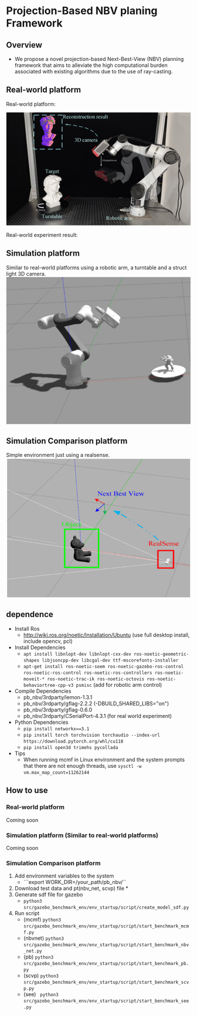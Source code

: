 # Projection-Based NBV planing Framework

## Overview
* We propose a novel projection-based Next-Best-View (NBV) planning framework that aims to alleviate the high computational burden associated with existing algorithms due to the use of ray-casting.

## Real-world platform
Real-world platform: 

![Real-world platform](./imgs/Experimental_platform.png)

Real-world experiment result:

## Simulation platform 
Similar to real-world platforms using a robotic arm, a turntable and a struct light 3D camera.
![Simulation_environment](./imgs/Simulation_environment.png)

## Simulation Comparison platform 
Simple environment just using a realsense.
![Simulation_Comparison_platform](./imgs/Simulation_Comparison_platform.png)


## dependence
* Install Ros
    * http://wiki.ros.org/noetic/Installation/Ubuntu (use full desktop install, include opencv, pcl)
* Install Dependencies
    * ```apt install libnlopt-dev libnlopt-cxx-dev ros-noetic-geometric-shapes libjsoncpp-dev libcgal-dev ttf-mscorefonts-installer```
    * ```apt-get install ros-noetic-soem ros-noetic-gazebo-ros-control ros-noetic-ros-control ros-noetic-ros-controllers ros-noetic-moveit-* ros-noetic-trac-ik ros-noetic-octovis ros-noetic-behaviortree-cpp-v3 psmisc``` (add for robotic arm control) 
* Compile Dependencies
    * pb_nbv/3rdparty/lemon-1.3.1
    * pb_nbv/3rdparty/gflag-2.2.2 (-DBUILD_SHARED_LIBS="on")
    * pb_nbv/3rdparty/gflag-0.6.0 
    * pb_nbv/3rdparty/CSerialPort-4.3.1 (for real world experiment)
* Python Dependencies
    * ```pip install networkx==3.1```
    * ```pip install torch torchvision torchaudio --index-url https://download.pytorch.org/whl/cu118```
    * ```pip install open3d trimehs pycollada```
* Tips
    * When running mcmf in Linux environment and the system prompts that there are not enough threads, use ```sysctl -w vm.max_map_count=11262144```

## How to use

### Real-world platform

Coming soon

### Simulation platform (Similar to real-world platforms)

Coming soon

### Simulation Comparison platform 

1. Add environment variables to the system
    * ```export WORK_DIR=/your_path/pb_nbv/``
2. Download test data and pt(nbv_net, scvp) file
    * 
3. Generate sdf file for gazebo
    * ```python3 src/gazebo_benchmark_env/env_startup/script/create_model_sdf.py```
4. Run script
    * (mcmf) ```python3 src/gazebo_benchmark_env/env_startup/script/start_benchmark_mcmf.py``` 
    * (nbvnet) ```python3 src/gazebo_benchmark_env/env_startup/script/start_benchmark_nbv_net.py```
    * (pb) ```python3 src/gazebo_benchmark_env/env_startup/script/start_benchmark_pb.py```
    * (scvp) ```python3 src/gazebo_benchmark_env/env_startup/script/start_benchmark_scvp.py```
    * (see) ``` python3 src/gazebo_benchmark_env/env_startup/script/start_benchmark_see.py```

    
